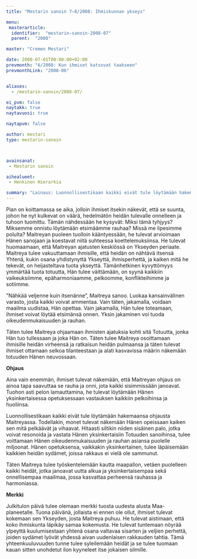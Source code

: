 ```yaml
---
title: "Mestarin sanoin 7–8/2008: Ihmiskunnan ykseys"

menu:
 masterarticle:
  identifier:  "mestarin-sanoin-2008-07"
  parent:  "2008"

master: "Cremen Mestari"

date: 2008-07-01T00:00:00+02:00
prevmonth: "6/2008: Kun ihmiset katsovat taakseen"
prevmonthLink: "2008-06"


aliases:
  - /mestarin-sanoin/2008-07/

ei_pvm: false
naytakk: true
naytavuosi: true

naytapvm: false

author: mestari
type: mestarin-sanoin



avainsanat:
 - Mestarin sanoin

aihealueet:
 - Henkinen Hierarkia

summary: "Lainaus: Luonnollisestikaan kaikki eivät tule löytämään hakemaansa ohjausta Maitreyassa. Todellakin, monet tulevat näkemään Hänen opeissaan kaiken sen mitä pelkäävät ja vihaavat. Hitaasti siltikin niiden sisäinen palo, jotka voivat resonoida ja vastata Hänen yksinkertaisiin Totuuden sanoihinsa, tulee voittamaan Hänen oikeudenmukaisuuden ja rauhan asiansa puolelle miljoonat. Hänen opetuksensa, vaikkakin yksinkertainen, tulee läpäisemään kaikkien heidän sydämet, joissa rakkaus ei vielä ole sammunut."
---
```

<p>Pian on koittamassa se aika, jolloin ihmiset itsekin näkevät, että se suunta, johon he nyt kulkevat on väärä, hedelmätön heidän tulevalle onnelleen ja tuhoon tuomittu. Tämän nähdessään he kysyvät: Miksi tämä tyhjyys? Miksemme onnistu löytämään etsimäämme rauhaa? Missä me lipesimme polulta? Maitreyan puoleen tuolloin kääntyessään, he tulevat arvioimaan Hänen sanojaan ja koestavat niitä suhteessa koettelemuksiinsa. He tulevat huomaamaan, että Maitreyan ajatusten keskiössä on Ykseyden periaate. Maitreya tulee vakuuttamaan ihmisille, että heidän on nähtävä itsensä Yhtenä, kukin osana yhdistynyttä Ykseyttä, ihmisperhettä, ja kaiken mitä he tekevät, on heijasteltava tuota ykseyttä. Tämänhetkinen kyvyttömyys ymmärtää tuota totuutta, Hän tulee väittämään, on syynä kaikkiin vaikeuksiimme, epäharmoniaamme, pelkoomme, konflikteihimme ja sotiimme.</p>
<p>”Nähkää veljenne kuin itsenänne”, Maitreya sanoo. Luokaa kansainvälinen varasto, josta kaikki voivat ammentaa. Vain täten, jakamalla, voidaan maailma uudistaa, Hän opettaa. Vain jakamalla, Hän tulee toteamaan, ihmiset voivat löytää etsimänsä onnen. Yksin jakaminen voi tuoda oikeudenmukaisuuden ja rauhan.</p>
<p>Täten tulee Maitreya ohjaamaan ihmisten ajatuksia kohti sitä Totuutta, jonka Hän tuo tullessaan ja joka Hän on. Täten tulee Maitreya osoittamaan ihmisille heidän virheensä ja ratkaisun heidän pulmaansa ja täten tulevat ihmiset ottamaan selkoa tilanteestaan ja alati kasvavissa määrin näkemään totuuden Hänen neuvossaan.</p>
<p><strong>Ohjaus</strong></p>
<p>Aina vain enemmän, ihmiset tulevat näkemään, että Maitreyan ohjaus on ainoa tapa saavuttaa se rauha ja onni, jota kaikki sisimmissään janoavat. Tuohon asti pelon lamauttamina, he tulevat löytämään Hänen yksinkertaisessa opetuksessaan vastauksen kaikkiin pelkoihinsa ja huoliinsa.</p>
<p>Luonnollisestikaan kaikki eivät tule löytämään hakemaansa ohjausta Maitreyassa. Todellakin, monet tulevat näkemään Hänen opeissaan kaiken sen mitä pelkäävät ja vihaavat. Hitaasti siltikin niiden sisäinen palo, jotka voivat resonoida ja vastata Hänen yksinkertaisiin Totuuden sanoihinsa, tulee voittamaan Hänen oikeudenmukaisuuden ja rauhan asiansa puolelle miljoonat. Hänen opetuksensa, vaikkakin yksinkertainen, tulee läpäisemään kaikkien heidän sydämet, joissa rakkaus ei vielä ole sammunut.</p>
<p>Täten Maitreya tulee työskentelemään kautta maapallon, vetäen puolelleen kaikki heidät, jotka janoavat uutta alkua ja yksinkertaisempaa sekä onnellisempaa maailmaa, jossa kasvattaa perheensä rauhassa ja harmoniassa.</p>
<p><strong>Merkki</strong></p>
<p>Julkitulon päivä tulee olemaan merkki tuosta uudesta alusta Maa-planeetalle. Tuona päivänä, jollaista ei ennen ole ollut, ihmiset tulevat kokemaan sen Ykseyden, josta Maitreya puhuu. He tulevat aistimaan, että koko ihmiskunta läpikäy samaa kokemusta. He tulevat tuntemaan nöyrää ylpeyttä kuulumisestaan yhtenä osana valtavaa sisarten ja veljien perhettä, joiden sydämet lyövät yhdessä aivan uudenlaisen rakkauden tahtia. Tämä yhteenkuuluvuuden tunne tulee syleilemään heidät ja se tulee tuomaan kauan sitten unohdetut ilon kyyneleet itse jokaisen silmille.</p>